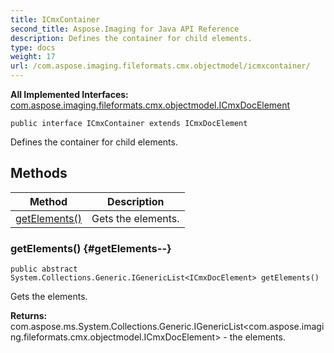 ```yaml
---
title: ICmxContainer
second_title: Aspose.Imaging for Java API Reference
description: Defines the container for child elements.
type: docs
weight: 17
url: /com.aspose.imaging.fileformats.cmx.objectmodel/icmxcontainer/
---
```

**All Implemented Interfaces:**
[com.aspose.imaging.fileformats.cmx.objectmodel.ICmxDocElement](../../com.aspose.imaging.fileformats.cmx.objectmodel/icmxdocelement)
```
public interface ICmxContainer extends ICmxDocElement
```

Defines the container for child elements.
## Methods

| Method | Description |
| --- | --- |
| [getElements()](#getElements--) | Gets the elements. |
### getElements() {#getElements--}
```
public abstract System.Collections.Generic.IGenericList<ICmxDocElement> getElements()
```


Gets the elements.

**Returns:**
com.aspose.ms.System.Collections.Generic.IGenericList<com.aspose.imaging.fileformats.cmx.objectmodel.ICmxDocElement> - the elements.
